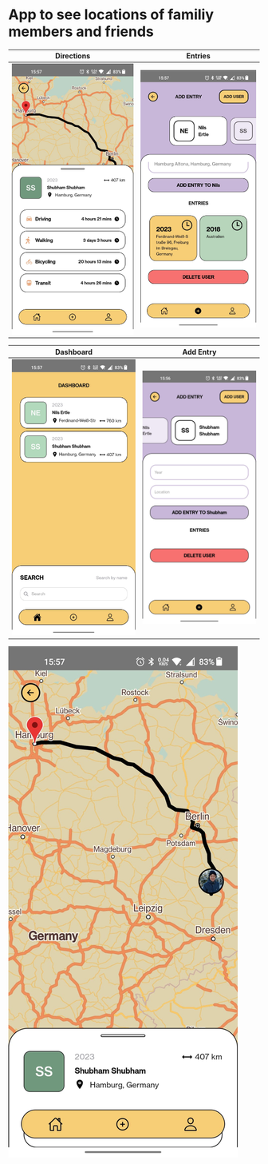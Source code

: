 # App to see locations of familiy members and friends

Directions | Entries
--- | ---
![1](/showcase/1.jpeg) | ![2](/showcase/2.jpeg)

Dashboard | Add Entry
--- | ---
![3](/showcase/3.jpeg) | ![4](/showcase/4.jpeg)

![5](/showcase/5.jpeg) 
